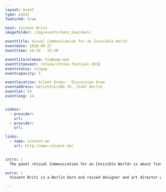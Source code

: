 ```yaml
---
layout: event
type: panel
featured: true

host: Vinzent Britz
imagefolder: /img/events/banz_bowinkel/

eventtitle: Visual Communication for an Invisible World
eventdate: 2018-09-27
eventtime: 14:30 - 15:30

eventtitorelease: hjq0wop-qne
eventtitoevent: retune/retune-festival-2018
eventstatus: singup
eventcapacity: 5

eventlocation: Silent Green - Discussion Area
eventaddress: Gerichtstraße 35, 13347 Berlin
eventlat: 54
eventlong: 14


videos:
  - provider: 
    url: 
  - provider: 
    url: 

links:
  - name: vinzent.me
    url: http://www.vinzent.me/
 

intro: |
  The panel »Visual Communication for an Invisible World« is about finding ways to design for the digital world. Visualising things that are invisible (e.g. code) will become more and more a task designers have to tackle. What does a blockchain look like? How to visualise the smartness of a device or technology? Will AI and machine learning change the design of the future? A panel discussion about possible strategies and ideas from the fields of coding, design and semiotics. 

outro: |
  Vinzent Britz is a Berlin born and raised designer and art director working in several fields such as animation, installations and classical design. At UdK Berlin, he lectures a motion design class. Besides freelancing as art director he runs the design collective Selam X.

---
```

